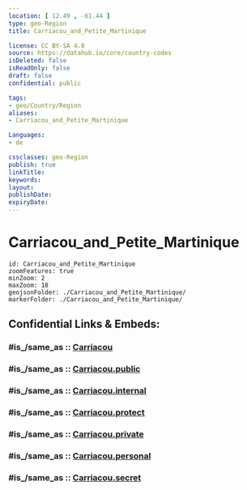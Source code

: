```yaml
---
location: [ 12.49 , -61.44 ] 
type: geo-Region
title: Carriacou_and_Petite_Martinique

license: CC BY-SA 4.0
source: https://datahub.io/core/country-codes
isDeleted: false
isReadOnly: false
draft: false
confidential: public

tags:
- geo/Country/Region
aliases:
- Carriacou_and_Petite_Martinique

Languages:
- de

cssclasses: geo-Region
publish: true
linkTitle: 
keywords: 
layout: 
publishDate: 
expiryDate: 
---
```


# Carriacou_and_Petite_Martinique

```leaflet
id: Carriacou_and_Petite_Martinique
zoomFeatures: true 
minZoom: 2 
maxZoom: 18
geojsonFolder: ./Carriacou_and_Petite_Martinique/
markerFolder: ./Carriacou_and_Petite_Martinique/
```


## Confidential Links & Embeds: 

### #is_/same_as :: [Carriacou](/_Standards/Earth/Continent/America~Caribbean/Grenada/parishes~Grenada/Carriacou.md) 

### #is_/same_as :: [Carriacou.public](/_public/Earth/Continent/America~Caribbean/Grenada/parishes~Grenada/Carriacou.public.md) 

### #is_/same_as :: [Carriacou.internal](/_internal/Earth/Continent/America~Caribbean/Grenada/parishes~Grenada/Carriacou.internal.md) 

### #is_/same_as :: [Carriacou.protect](/_protect/Earth/Continent/America~Caribbean/Grenada/parishes~Grenada/Carriacou.protect.md) 

### #is_/same_as :: [Carriacou.private](/_private/Earth/Continent/America~Caribbean/Grenada/parishes~Grenada/Carriacou.private.md) 

### #is_/same_as :: [Carriacou.personal](/_personal/Earth/Continent/America~Caribbean/Grenada/parishes~Grenada/Carriacou.personal.md) 

### #is_/same_as :: [Carriacou.secret](/_secret/Earth/Continent/America~Caribbean/Grenada/parishes~Grenada/Carriacou.secret.md)

